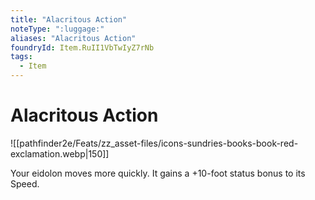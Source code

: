 ```yaml
---
title: "Alacritous Action"
noteType: ":luggage:"
aliases: "Alacritous Action"
foundryId: Item.RuII1VbTwIyZ7rNb
tags:
  - Item
---
```


# Alacritous Action
![[pathfinder2e/Feats/zz_asset-files/icons-sundries-books-book-red-exclamation.webp|150]]

Your eidolon moves more quickly. It gains a +10-foot status bonus to its Speed.
